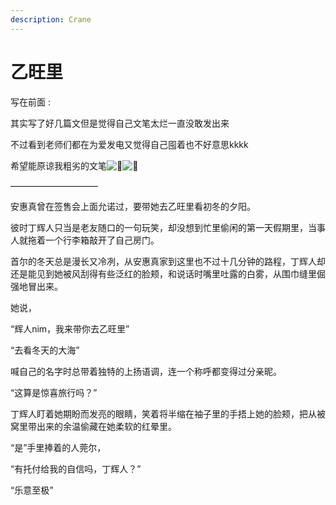 ```yaml
---
description: Crane
---
```


# 乙旺里

写在前面 :

&#x20;

其实写了好几篇文但是觉得自己文笔太烂一直没敢发出来

&#x20;

不过看到老师们都在为爱发电又觉得自己囤着也不好意思kkkk

&#x20;

希望能原谅我粗劣的文笔![🙋](https://s.w.org/images/core/emoji/14.0.0/svg/1f64b.svg)![🙋](https://s.w.org/images/core/emoji/14.0.0/svg/1f64b.svg)

&#x20;

——————————

&#x20;

安惠真曾在签售会上面允诺过，要带她去乙旺里看初冬的夕阳。

&#x20;

彼时丁辉人只当是老友随口的一句玩笑，却没想到忙里偷闲的第一天假期里，当事人就拖着一个行李箱敲开了自己房门。

&#x20;

首尔的冬天总是漫长又冷冽，从安惠真家到这里也不过十几分钟的路程，丁辉人却还是能见到她被风刮得有些泛红的脸颊，和说话时嘴里吐露的白雾，从围巾缝里倔强地冒出来。

&#x20;

她说，

&#x20;

“辉人nim，我来带你去乙旺里”

&#x20;

“去看冬天的大海”

&#x20;

喊自己的名字时总带着独特的上扬语调，连一个称呼都变得过分亲昵。

&#x20;

“这算是惊喜旅行吗？”

&#x20;

丁辉人盯着她期盼而发亮的眼睛，笑着将半缩在袖子里的手捂上她的脸颊，把从被窝里带出来的余温偷藏在她柔软的红晕里。

&#x20;

“是”手里捧着的人莞尔，

&#x20;

“有托付给我的自信吗，丁辉人？”

&#x20;

“乐意至极”
